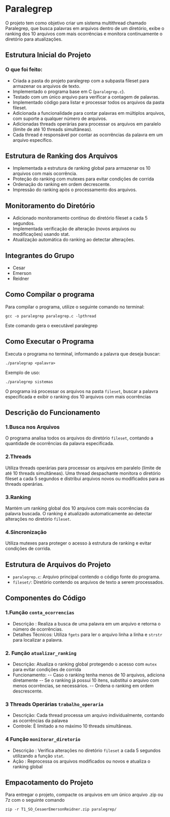# Paralegrep
O projeto tem como objetivo criar um sistema multithread chamado Paralegrep, que busca palavras em arquivos dentro de um diretório, exibe o ranking dos 10 arquivos com mais ocorrências e monitora continuamente o diretório para atualizações.

## Estrutura Inicial do Projeto
### O que foi feito:
- Criada a pasta do projeto paralegrep com a subpasta fileset para armazenar os arquivos de texto.
- Implementado o programa base em C (`paralegrep.c`).
- Testado com um único arquivo para verificar a contagem de palavras.
- Implementado código para listar e processar todos os arquivos da pasta fileset.
- Adicionada a funcionalidade para contar palavras em múltiplos arquivos, com suporte a qualquer número de arquivos.
- Adicionadas threads operárias para processar os arquivos em paralelo (limite de até 10 threads simultâneas).
- Cada thread é responsável por contar as ocorrências da palavra em um arquivo específico.
## Estrutura de Ranking dos Arquivos
- Implementada a estrutura de ranking global para armazenar os 10 arquivos com mais ocorrência.
- Proteção do ranking com mutexes para evitar condições de corrida
- Ordenação do ranking em ordem decrescente.
- Impressão do ranking após o processamento dos arquivos.
## Monitoramento do Diretório
- Adicionado monitoramento contínuo do diretório fileset a cada 5 segundos.
- Implementada verificação de alteração (novos arquivos ou modificações) usando stat.
- Atualização automática do ranking ao detectar alterações.
## Integrantes do Grupo
- Cesar
- Emerson
- Reidner
## Como Compilar o programa
Para compilar o programa, utilize o seguinte comando no terminal:
```
gcc -o paralegrep paralegrep.c -lpthread
```
Este comando gera o executável paralegrep

## Como Executar o Programa
Executa o programa no terminal, informando a palavra que deseja buscar:
``` 
./paralegrap <palavra>
```
Exemplo de uso:
```
./paralegrep sistemas
```
O programa irá processar os arquivos na pasta `fileset`, buscar a palavra especificada e exibir o ranking dos 10 arquivos com mais ocorrências

## Descrição do Funcionamento
### 1.Busca nos Arquivos
O programa analisa todos os arquivos do diretório `fileset`, contando a quantidade de ocorrências da palavra especificada.

### 2.Threads
Utiliza threads operárias para processar os arquivos em paralelo (limite de até 10 threads simultâneas).
Uma thread despachante monitora o diretório fileset a cada 5 segundos e distribui arquivos novos ou modificados para as threads operárias.
### 3.Ranking
Mantém um ranking global dos 10 arquivos com mais ocorrências da palavra buscada.
O ranking é atualizado automaticamente ao detectar alterações no diretório `fileset`.
### 4.Sincronização
Utiliza mutexes para proteger o acesso à estrutura de ranking e evitar condições de corrida.
##  Estrutura de Arquivos do Projeto

- `paralegrep.c`: Arquivo principal contendo o código fonte do programa.
- `fileset/`: Diretório contendo os arquivos de texto a serem processados.

## Componentes do Código 
### 1.Função `conta_ocorrencias`
- Descrição : Realiza a busca de uma palavra em um arquivo e retorna o número de ocorrências.
- Detalhes Técnicos: Utiliza `fgets` para ler o arquivo linha a linha e `strstr` para localizar a palavra.

### 2. Função `atualizar_ranking`
- Descrição: Atualiza o ranking global protegendo o acesso com `mutex` para evitar condições de corrida
- Funcionamento:
-- Caso o ranking tenha menos de 10 arquivos, adiciona diretamente
-- Se o ranking já possui 10 itens, substitui o arquivo com menos ocorrências, se necessários.
-- Ordena o ranking em ordem descrescente.
### 3 Threads Operárias `trabalho_operaria`
- Descrição: Cada thread processa um arquivo individualmente, contando as ocorrências da palavea
- Controle: È limitado a no máximo 10 threads simultâneas.

### 4 Função `monitorar_diretorio`
- Descrição : Verifica alterações no diretório `fileset` a cada 5 segundos utilizando a função `stat`.
- Ação : Reprocessa os arquivos modificados ou novos e atualiza o ranking global 

## Empacotamento do Projeto
Para entregar o projeto, compacte os arquivos em um único arquivo .zip ou 7z com o seguinte comando
```
zip -r T1_SO_CesaerEmersonReidner.zip paralegrep/
```
